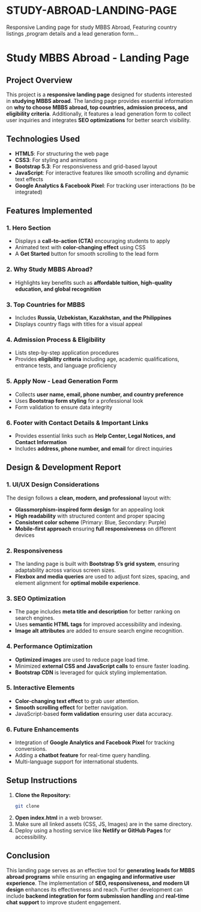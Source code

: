 # STUDY-ABROAD-LANDING-PAGE
Responsive Landing page for study MBBS Abroad, Featuring country listings ,program details and a lead generation form...

# Study MBBS Abroad - Landing Page

## Project Overview
This project is a **responsive landing page** designed for students interested in **studying MBBS abroad**. The landing page provides essential information on **why to choose MBBS abroad, top countries, admission process, and eligibility criteria**. Additionally, it features a lead generation form to collect user inquiries and integrates **SEO optimizations** for better search visibility.

## Technologies Used
- **HTML5**: For structuring the web page
- **CSS3**: For styling and animations
- **Bootstrap 5.3**: For responsiveness and grid-based layout
- **JavaScript**: For interactive features like smooth scrolling and dynamic text effects
- **Google Analytics & Facebook Pixel**: For tracking user interactions (to be integrated)

## Features Implemented
### 1. **Hero Section**
- Displays a **call-to-action (CTA)** encouraging students to apply
- Animated text with **color-changing effect** using CSS
- A **Get Started** button for smooth scrolling to the lead form

### 2. **Why Study MBBS Abroad?**
- Highlights key benefits such as **affordable tuition, high-quality education, and global recognition**

### 3. **Top Countries for MBBS**
- Includes **Russia, Uzbekistan, Kazakhstan, and the Philippines**
- Displays country flags with titles for a visual appeal

### 4. **Admission Process & Eligibility**
- Lists step-by-step application procedures
- Provides **eligibility criteria** including age, academic qualifications, entrance tests, and language proficiency

### 5. **Apply Now - Lead Generation Form**
- Collects **user name, email, phone number, and country preference**
- Uses **Bootstrap form styling** for a professional look
- Form validation to ensure data integrity

### 6. **Footer with Contact Details & Important Links**
- Provides essential links such as **Help Center, Legal Notices, and Contact Information**
- Includes **address, phone number, and email** for direct inquiries

## Design & Development Report
### **1. UI/UX Design Considerations**
The design follows a **clean, modern, and professional** layout with:
- **Glassmorphism-inspired form design** for an appealing look
- **High readability** with structured content and proper spacing
- **Consistent color scheme** (Primary: Blue, Secondary: Purple)
- **Mobile-first approach** ensuring **full responsiveness** on different devices

### **2. Responsiveness**
- The landing page is built with **Bootstrap 5’s grid system**, ensuring adaptability across various screen sizes.
- **Flexbox and media queries** are used to adjust font sizes, spacing, and element alignment for **optimal mobile experience**.

### **3. SEO Optimization**
- The page includes **meta title and description** for better ranking on search engines.
- Uses **semantic HTML tags** for improved accessibility and indexing.
- **Image alt attributes** are added to ensure search engine recognition.

### **4. Performance Optimization**
- **Optimized images** are used to reduce page load time.
- Minimized **external CSS and JavaScript calls** to ensure faster loading.
- **Bootstrap CDN** is leveraged for quick styling implementation.

### **5. Interactive Elements**
- **Color-changing text effect** to grab user attention.
- **Smooth scrolling effect** for better navigation.
- JavaScript-based **form validation** ensuring user data accuracy.

### **6. Future Enhancements**
- Integration of **Google Analytics and Facebook Pixel** for tracking conversions.
- Adding a **chatbot feature** for real-time query handling.
- Multi-language support for international students.

## Setup Instructions
1. **Clone the Repository:**
   ```sh
   git clone 
2. **Open index.html** in a web browser.
3. Make sure all linked assets (CSS, JS, Images) are in the same directory.
4. Deploy using a hosting service like **Netlify or GitHub Pages** for accessibility.

## Conclusion
This landing page serves as an effective tool for **generating leads for MBBS abroad programs** while ensuring an **engaging and informative user experience**. The implementation of **SEO, responsiveness, and modern UI design** enhances its effectiveness and reach. Further development can include **backend integration for form submission handling** and **real-time chat support** to improve student engagement.

